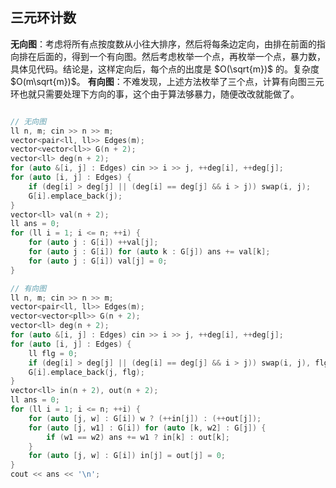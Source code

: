 ## 三元环计数

**无向图**：考虑将所有点按度数从小往大排序，然后将每条边定向，由排在前面的指向排在后面的，得到一个有向图。然后考虑枚举一个点，再枚举一个点，暴力数，具体见代码。结论是，这样定向后，每个点的出度是 $O(\sqrt{m})$ 的。复杂度 $O(m\sqrt{m})$。
**有向图**：不难发现，上述方法枚举了三个点，计算有向图三元环也就只需要处理下方向的事，这个由于算法够暴力，随便改改就能做了。

```cpp

// 无向图
ll n, m; cin >> n >> m;
vector<pair<ll, ll>> Edges(m);
vector<vector<ll>> G(n + 2);
vector<ll> deg(n + 2);
for (auto &[i, j] : Edges) cin >> i >> j, ++deg[i], ++deg[j];
for (auto [i, j] : Edges) {
	if (deg[i] > deg[j] || (deg[i] == deg[j] && i > j)) swap(i, j);
	G[i].emplace_back(j);
}
vector<ll> val(n + 2);
ll ans = 0;
for (ll i = 1; i <= n; ++i) {
	for (auto j : G[i]) ++val[j];
	for (auto j : G[i]) for (auto k : G[j]) ans += val[k];
	for (auto j : G[i]) val[j] = 0;
}

// 有向图
ll n, m; cin >> n >> m;
vector<pair<ll, ll>> Edges(m);
vector<vector<pll>> G(n + 2);
vector<ll> deg(n + 2);
for (auto &[i, j] : Edges) cin >> i >> j, ++deg[i], ++deg[j];
for (auto [i, j] : Edges) {
	ll flg = 0;
	if (deg[i] > deg[j] || (deg[i] == deg[j] && i > j)) swap(i, j), flg = 1;
	G[i].emplace_back(j, flg);
}
vector<ll> in(n + 2), out(n + 2);
ll ans = 0;
for (ll i = 1; i <= n; ++i) {
	for (auto [j, w] : G[i]) w ? (++in[j]) : (++out[j]);
	for (auto [j, w1] : G[i]) for (auto [k, w2] : G[j]) {
		if (w1 == w2) ans += w1 ? in[k] : out[k];
	}
	for (auto [j, w] : G[i]) in[j] = out[j] = 0;
}
cout << ans << '\n';

```
